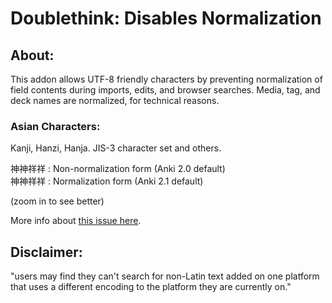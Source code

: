 # Doublethink: Disables Normalization

## About:
This addon allows UTF-8 friendly characters by preventing normalization of field contents during imports, edits, and browser searches. Media, tag, and deck names are normalized, for technical reasons.


### Asian Characters:
Kanji, Hanzi, Hanja. JIS-3 character set and others.

神神祥祥 : Non-normalization form (Anki 2.0 default)  
神神祥祥 : Normalization form (Anki 2.1 default)  

(zoom in to see better)

More info about <a href="https://anki.tenderapp.com/discussions/ankidesktop/33795-anki-21-lost-kanji-compatibility">this issue here</a>.


## Disclaimer:
"users may find they can't search for non-Latin text added on one platform that uses a different encoding to the platform they are currently on."


